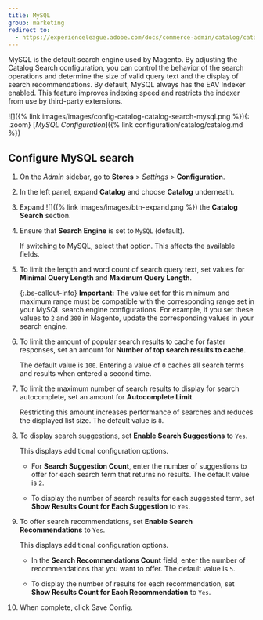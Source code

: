 ```yaml
---
title: MySQL
group: marketing
redirect to:
  - https://experienceleague.adobe.com/docs/commerce-admin/catalog/catalog/search/search-configuration.html
---
```


MySQL is the default search engine used by Magento. By adjusting the Catalog Search configuration, you can control the behavior of the search operations and determine the size of valid query text and the display of search recommendations. By default, MySQL always has the EAV Indexer enabled. This feature improves indexing speed and restricts the indexer from use by third-party extensions.

![]({% link images/images/config-catalog-catalog-search-mysql.png %}){: .zoom}
[_MySQL Configuration_]({% link configuration/catalog/catalog.md %})

## Configure MySQL search

1. On the _Admin_ sidebar, go to **Stores** > _Settings_ > **Configuration**.

1. In the left panel, expand **Catalog** and choose **Catalog** underneath.

1. Expand ![]({% link images/images/btn-expand.png %}) the **Catalog Search** section.

1. Ensure that **Search Engine** is set to `MySQL` (default).

   If switching to MySQL, select that option. This affects the available fields.

1. To limit the length and word count of search query text, set values for **Minimal Query Length** and **Maximum Query Length**.

    {:.bs-callout-info}
    **Important:** The value set for this minimum and maximum range must be compatible with the corresponding range set in your MySQL search engine configurations. For example, if you set these values to `2` and `300` in Magento, update the corresponding values in your search engine.

1. To limit the amount of popular search results to cache for faster responses, set an amount for **Number of top search results to cache**.

    The default value is `100`. Entering a value of `0` caches all search terms and results when entered a second time.

1. To limit the maximum number of search results to display for search autocomplete, set an amount for **Autocomplete Limit**.

   Restricting this amount increases performance of searches and reduces the displayed list size. The default value is `8`.

1. To display search suggestions, set **Enable Search Suggestions** to `Yes`.

   This displays additional configuration options.

    - For **Search Suggestion Count**, enter the number of suggestions to offer for each search term that returns no results. The default value is `2`.

    - To display the number of search results for each suggested term, set **Show Results Count for Each Suggestion** to `Yes`.

1. To offer search recommendations, set **Enable Search Recommendations** to `Yes`.

   This displays additional configuration options.

    - In the **Search Recommendations Count** field, enter the number of recommendations that you want to offer. The default value is `5`.

    - To display the number of results for each recommendation, set **Show Results Count for Each Recommendation** to `Yes`.

1. When complete, click <span class="btn">Save Config</span>.
